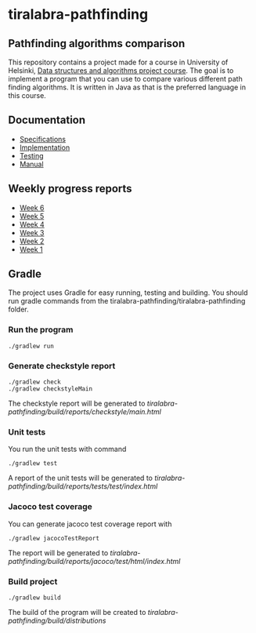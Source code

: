 # tiralabra-pathfinding

## Pathfinding algorithms comparison

This repository contains a project made for a course in University of Helsinki, [Data structures and algorithms project course](https://tiralabra.github.io/2021_p4/en/). The goal is to implement a program that you can use to compare various different path finding algorithms. It is written in Java as that is the preferred language in this course.

## Documentation
* [Specifications](https://github.com/Elhefes/tiralabra-pathfinding/blob/main/documentation/specifications.md)
* [Implementation](https://github.com/Elhefes/tiralabra-pathfinding/blob/main/documentation/implementation.md)
* [Testing](https://github.com/Elhefes/tiralabra-pathfinding/blob/main/documentation/testing.md)
* [Manual](https://github.com/Elhefes/tiralabra-pathfinding/blob/main/documentation/user_manual.md)

## Weekly progress reports
* [Week 6](documentation/week_report.md#week-6)
* [Week 5](documentation/week_report.md#week-5)
* [Week 4](documentation/week_report.md#week-4)
* [Week 3](documentation/week_report.md#week-3)
* [Week 2](documentation/week_report.md#week-2)
* [Week 1](documentation/week_report.md#week-1)

## Gradle
The project uses Gradle for easy running, testing and building. You should run gradle commands from the tiralabra-pathfinding/tiralabra-pathfinding folder.

### Run the program
```
./gradlew run
```

### Generate checkstyle report
```
./gradlew check
./gradlew checkstyleMain
```
The checkstyle report will be generated to *tiralabra-pathfinding/build/reports/checkstyle/main.html*

### Unit tests
You run the unit tests with command

```
./gradlew test
```
A report of the unit tests will be generated to *tiralabra-pathfinding/build/reports/tests/test/index.html*

### Jacoco test coverage
You can generate jacoco test coverage report with

```
./gradlew jacocoTestReport
```
The report will be generated to *tiralabra-pathfinding/build/reports/jacoco/test/html/index.html*

### Build project
```
./gradlew build
```
The build of the program will be created to *tiralabra-pathfinding/build/distributions*
